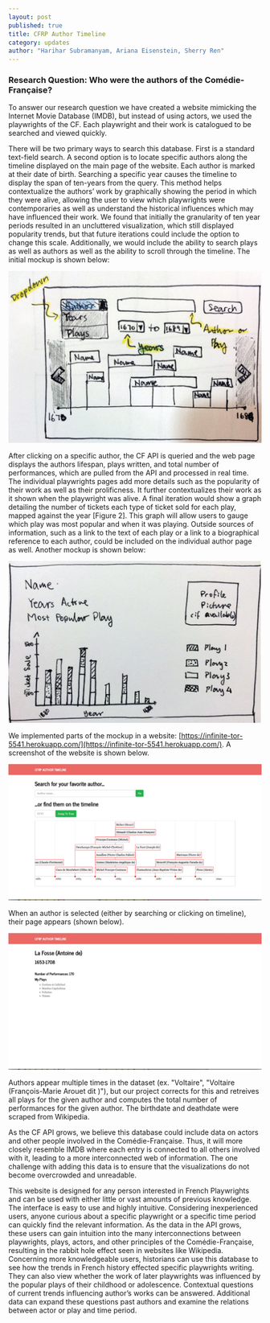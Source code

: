 ```yaml
---
layout: post
published: true
title: CFRP Author Timeline
category: updates
author: "Harihar Subramanyam, Ariana Eisenstein, Sherry Ren"
---
```


### Research Question: Who were the authors of the Comédie-Française?

To answer our research question we have created a website mimicking the Internet Movie Database (IMDB), but instead of using actors, we used the playwrights of the CF. Each playwright and their work is catalogued to be searched and viewed quickly.

There will be two primary ways to search this database. First is a standard text-field search. A second option is to locate specific authors along the timeline displayed on the main page of the website. Each author is marked at their date of birth. Searching a specific year causes the timeline to display the span of ten-years from the query. This method helps contextualize the authors’ work by graphically showing the period in which they were alive, allowing the user to view which playwrights were contemporaries as well as understand the historical influences which  may have influenced their work. We found that initially the granularity of ten year periods resulted in an uncluttered visualization, which still displayed popularity trends, but that future iterations could include the option to change this scale. Additionally, we would include the ability to search plays as well as authors as well as the ability to scroll through the timeline. The initial mockup is shown below:

![mockup 1](/assets/timeline_mockup1.png)

After clicking on a specific author, the CF API is queried and the web page displays the authors lifespan, plays written, and total number of performances, which are pulled from the API and processed in real time.  The individual playwrights pages add more details such as the popularity of their work as well as their prolificness. It further contextualizes their work as it shown when the playwright was alive. A final iteration would show a graph detailing the number of tickets each type of ticket sold for each play, mapped against the year [Figure 2]. This graph will allow users to gauge which play was most popular and when it was playing. Outside sources of information, such as a link to the text of each play or a link to a biographical reference to each author, could be included on the individual author page as well. Another mockup is shown below:

![author page](/assets/author_page_mockup.png)

We implemented parts of the mockup in a website: [https://infinite-tor-5541.herokuapp.com/](https://infinite-tor-5541.herokuapp.com/). A screenshot of the website is shown below.

![timeline screenshot](/assets/author_timeline_screnshot.png)

When an author is selected (either by searching or clicking on timeline), their page appears (shown below).

![author page](/assets/author_page.png)

Authors appear multiple times in the dataset (ex. "Voltaire", "Voltaire (François-Marie Arouet dit )"), but our project corrects for this and retreives all plays for the given author and computes the total number of performances for the given author. The birthdate and deathdate were scraped from Wikipedia.

As the CF API grows, we believe this database could include data on actors and other people involved in the Comédie-Française. Thus, it will more closely resemble IMDB where each entry is connected to all others involved with it, leading to a more interconnected web of information. The one challenge with adding this data is to ensure that the visualizations do not become overcrowded and unreadable.

This website is designed for any person interested in French Playwrights and can be used with either little or vast amounts of previous knowledge. The interface is easy to use and highly intuitive. Considering inexperienced users, anyone curious about a specific playwright or a specific time period can quickly find the relevant information. As the data in the API grows, these users can gain intuition into the many interconnections between playwrights, plays, actors, and other principles of the Comédie-Française, resulting in the rabbit hole effect seen in websites like Wikipedia. Concerning more knowledgeable users, historians can use this database to see how the trends in French history effected specific playwrights writing. They can also view whether the work of later playwrights was influenced by the popular plays of their childhood or adolescence. Contextual questions of current trends influencing author’s works can be answered. Additional data can expand these questions past authors and examine the relations between actor or play and time period.